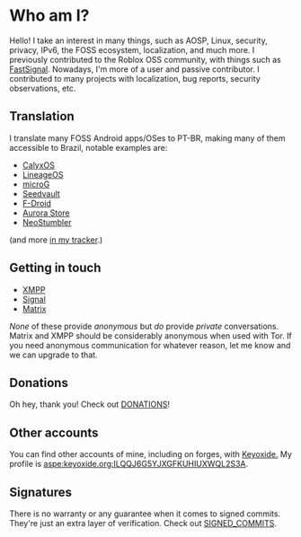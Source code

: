 # Who am I?
Hello! I take an interest in many things, such as AOSP, Linux, security, privacy, IPv6, the FOSS ecosystem, localization, and much more.
I previously contributed to the Roblox OSS community, with things such as [FastSignal](https://github.com/rblxutils/fastsignal).
Nowadays, I'm more of a user and passive contributor. I contributed to many projects with localization, bug reports, security observations, etc.

## Translation
I translate many FOSS Android apps/OSes to PT-BR, making many of them accessible to Brazil, notable examples are:

  * [CalyxOS](https://calyxos.org)
  * [LineageOS](https://lineageos.org)
  * [microG](https://microg.org)
  * [Seedvault](https://github.com/seedvault-app/seedvault)
  * [F-Droid](https://f-droid.org)
  * [Aurora Store](https://auroraoss.com)
  * [NeoStumbler](https://github.com/mjaakko/NeoStumbler)

(and more [in my tracker](https://codeberg.org/lucasmz/translation-suggestions/issues).)

## Getting in touch
* [XMPP](xmpp:lucasmz@conversations.im?omemo-sid-1816914948=79dd479374a1afa3e86e5dcf868443f82256b89229960bac9f27185c74b75e33;omemo-sid-2107531358=915fb36445dc132224e1f2642e4928eacc355b09814214f36efa96f0999a216c)
* [Signal](https://signal.me/#eu/Vg5FoFZ1pxkbrlAj71Mhzf6tTCTVVzo64l-EAkPTXAE3c15ulS1P67BByq8p9rrI)
* [Matrix](https://matrix.to/#/@lucasmz:catgirl.cloud)

*None* of these provide *anonymous* but *do* provide *private* conversations. Matrix and XMPP should be considerably anonymous when used with Tor. If you need anonymous communication for whatever reason, let me know and we can upgrade to that.

## Donations
Oh hey, thank you! Check out [DONATIONS](DONATIONS.md)!

## Other accounts
You can find other accounts of mine, including on forges, with [Keyoxide.](https://keyoxide.org) My profile is [aspe:keyoxide.org:ILQQJ6G5YJXGFKUHIUXWQL2S3A](https://keyoxide.org/aspe:keyoxide.org:ILQQJ6G5YJXGFKUHIUXWQL2S3A).

## Signatures
There is no warranty or any guarantee when it comes to signed commits. They're just an extra layer of verification. Check out [SIGNED_COMMITS](SIGNED_COMMITS.md).
